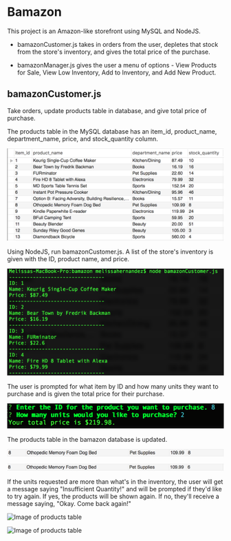 # Bamazon
This project is an Amazon-like storefront using MySQL and NodeJS.

* bamazonCustomer.js takes in orders from the user, depletes that stock from the store's inventory, and gives the total price of the purchase.

* bamazonManager.js gives the user a menu of options - View Products for Sale, View Low Inventory, Add to Inventory, and Add New Product.

## bamazonCustomer.js

Take orders, update products table in database, and give total price of purchase.

The products table in the MySQL database has an item_id, product_name, department_name, price, and stock_quantity column.

![Image of products table](/images/SQLTable1.png)

Using NodeJS, run bamazonCustomer.js.  A list of the store's inventory is given with the ID, product name, and price.

![Image of products table](/images/bCustomer1.png)

The user is prompted for what item by ID and how many units they want to purchase and is given the total price for their purchase.

![Image of products table](/images/bCustomer2.png)

The products table in the bamazon database is updated.

![Image of products table](/images/SQLTable-InventoryBefore.png)

![Image of products table](/images/SQLTable-InventoryAfter.png)

If the units requested are more than what's in the inventory, the user will get a message saying "Insufficient Quantity!" and will be prompted if they'd like to try again. If yes, the products will be shown again. If no, they'll receive a message saying, "Okay. Come back again!"

![Image of products table](/images/InsufficientQuanityYES.png)

![Image of products table](/images/InsufficientQuanityNO.png)

